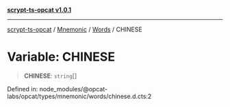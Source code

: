 [**scrypt-ts-opcat v1.0.1**](../../../../../README.md)

***

[scrypt-ts-opcat](../../../../../README.md) / [Mnemonic](../../../README.md) / [Words](../README.md) / CHINESE

# Variable: CHINESE

> **CHINESE**: `string`[]

Defined in: node\_modules/@opcat-labs/opcat/types/mnemonic/words/chinese.d.cts:2
